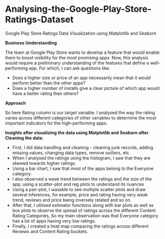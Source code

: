 # Analysing-the-Google-Play-Store-Ratings-Dataset
Google Play Store Ratings Data Visualization using Matplotlib and Seaborn

**Business Understanding**

The team at Google Play Store wants to develop a feature that would enable them to boost visibility for the most promising apps. Now, this analysis would require a preliminary understanding of the features that define a well-performing app. For which, I can ask questions like:

* Does a higher size or price of an app necessarily mean that it would perform better than the other apps? 
* Does a higher number of installs give a clear picture of which app would have a better rating than others?

**Approach**

So here Rating column is our target variable. I analysed the way the rating varies across different categories of other variables to determine the most important indicators for the high-performing apps.

**Insights after visualizing the data using Matplotlib and Seaborn after Cleaning the data**:

* First, I did data handling and cleaning - cleaning junk records, adding missing values, changing data types, remove outliers, etc.
* When I analysed the ratings using the histogram, I saw that they are skewed towards higher ratings.
* Using a bar chart, I saw that most of the apps belong to the Everyone category.
* I also observed a weak trend between the ratings and the size of the app, using a scatter-plot and reg plots to understand its nuances
* Using a pair-plot, I wasable to see multiple scatter plots and draw several inferences, for example, price and rating having very weak trend, reviews and price being inversely related and so on.
* After that, I utilised estimator functions along with bar plots as well as box plots to observe the spread of ratings across the different Content Rating Categories, So  my main observation was that Everyone category has a lot of apps having very low ratings.
* Finally, I created a heat map comparing the ratings across different Reviews and Content Rating buckets.
